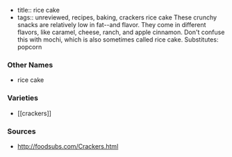- title:: rice cake
- tags:: unreviewed, recipes, baking, crackers
rice cake These crunchy snacks are relatively low in fat--and flavor. They come in different flavors, like caramel, cheese, ranch, and apple cinnamon. Don't confuse this with mochi, which is also sometimes called rice cake. Substitutes: popcorn

### Other Names

* rice cake

### Varieties

* [[crackers]]

### Sources
* http://foodsubs.com/Crackers.html

